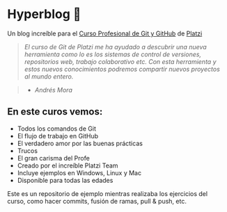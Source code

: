 # Hyperblog 💚
Un blog increíble para el [Curso Profesional de Git y GitHub](https://platzi.com/cursos/git-github/ "Curso de Git y GitHub") de [Platzi](https://platzi.com/ "Platzi")

> *El curso de Git de Platzi me ha ayudado a descubrir una nueva herramienta como lo es los sistemas de control de versiones, repositorios web, trabajo colaborativo etc. Con esta herramienta y estos nuevos conocimientos podremos compartir nuevos proyectos al mundo entero.*

>- *Andrés Mora*

## En este curos vemos:
- Todos los comandos de Git
- El flujo de trabajo en GitHub
- El verdadero amor por las buenas prácticas
- Trucos
- El gran carisma del Profe
- Creado por el increíble Platzi Team
- Incluye ejemplos en Windows, Linux y Mac
- Disponible para todas las edades

Este es un repositorio de ejemplo mientras realizaba los ejercicios del curso, como hacer commits, fusión de ramas, pull & push, etc.